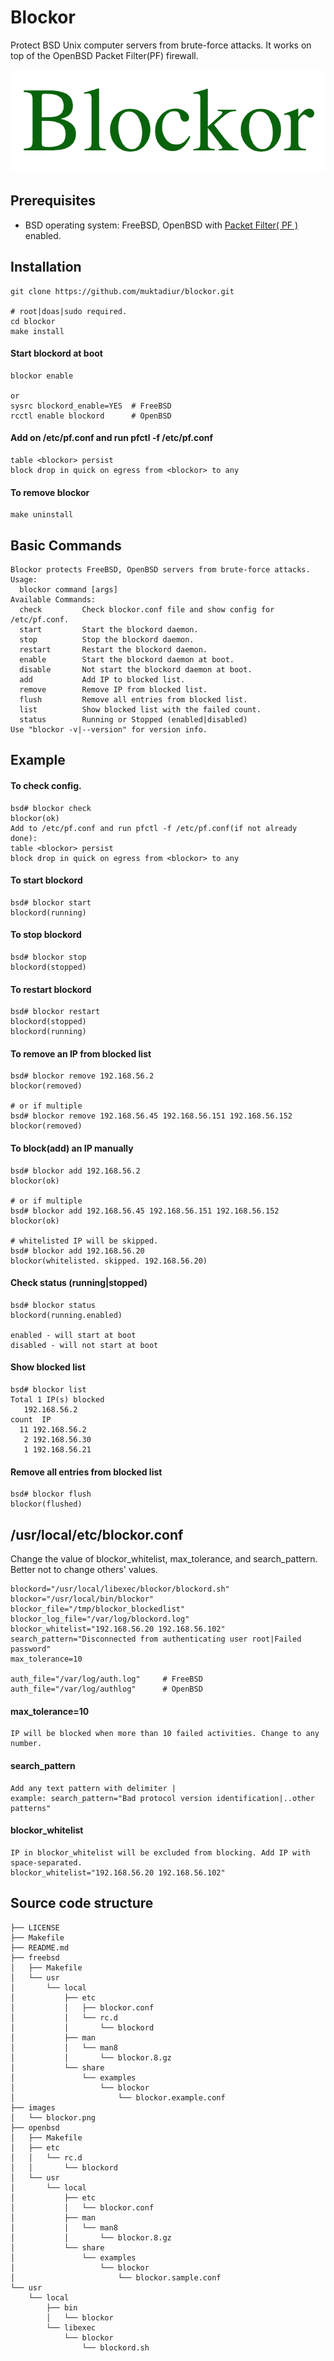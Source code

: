 # Blockor
Protect BSD Unix computer servers from brute-force attacks. It works on top of the OpenBSD Packet Filter(PF) firewall.

![Blockor](images/blockor.png)

## Prerequisites
- BSD operating system: FreeBSD, OpenBSD with [ Packet Filter( PF ) ](https://www.openbsd.org/faq/pf/filter.html) enabled.

## Installation
```
git clone https://github.com/muktadiur/blockor.git

# root|doas|sudo required.
cd blockor
make install
```

#### Start blockord at boot
```
blockor enable

or 
sysrc blockord_enable=YES  # FreeBSD
rcctl enable blockord      # OpenBSD
```

#### Add on /etc/pf.conf and run pfctl -f /etc/pf.conf
```
table <blockor> persist
block drop in quick on egress from <blockor> to any
```

#### To remove blockor
```
make uninstall
```

## Basic Commands
```
Blockor protects FreeBSD, OpenBSD servers from brute-force attacks.
Usage:
  blockor command [args]
Available Commands:
  check         Check blockor.conf file and show config for /etc/pf.conf.
  start         Start the blockord daemon.
  stop          Stop the blockord daemon.
  restart       Restart the blockord daemon.
  enable        Start the blockord daemon at boot.
  disable       Not start the blockord daemon at boot.
  add           Add IP to blocked list.
  remove        Remove IP from blocked list.
  flush         Remove all entries from blocked list.
  list          Show blocked list with the failed count.
  status        Running or Stopped (enabled|disabled) 
Use "blockor -v|--version" for version info.
```


## Example

#### To check config.
```
bsd# blockor check
blockor(ok)
Add to /etc/pf.conf and run pfctl -f /etc/pf.conf(if not already done):
table <blockor> persist
block drop in quick on egress from <blockor> to any
```

#### To start blockord
```
bsd# blockor start
blockord(running)
```

#### To stop blockord
```
bsd# blockor stop
blockord(stopped)
```

#### To restart blockord
```
bsd# blockor restart
blockord(stopped)
blockord(running)
```

#### To remove an IP from blocked list
```
bsd# blockor remove 192.168.56.2
blockor(removed)

# or if multiple
bsd# blockor remove 192.168.56.45 192.168.56.151 192.168.56.152
blockor(removed)
```

#### To block(add) an IP manually
```
bsd# blockor add 192.168.56.2
blockor(ok)

# or if multiple
bsd# blockor add 192.168.56.45 192.168.56.151 192.168.56.152
blockor(ok)

# whitelisted IP will be skipped.
bsd# blockor add 192.168.56.20
blockor(whitelisted. skipped. 192.168.56.20)
```

#### Check status (running|stopped)
```
bsd# blockor status
blockord(running.enabled)

enabled - will start at boot
disabled - will not start at boot
```

#### Show blocked list
```
bsd# blockor list
Total 1 IP(s) blocked
   192.168.56.2
count  IP
  11 192.168.56.2
   2 192.168.56.30
   1 192.168.56.21
```

#### Remove all entries from blocked list
```
bsd# blockor flush
blockor(flushed)
```

## /usr/local/etc/blockor.conf
Change the value of blockor_whitelist, max_tolerance, and search_pattern.
Better not to change others' values.
```
blockord="/usr/local/libexec/blockor/blockord.sh"
blockor="/usr/local/bin/blockor"
blockor_file="/tmp/blockor_blockedlist"
blockor_log_file="/var/log/blockord.log"
blockor_whitelist="192.168.56.20 192.168.56.102"
search_pattern="Disconnected from authenticating user root|Failed password"
max_tolerance=10

auth_file="/var/log/auth.log"     # FreeBSD
auth_file="/var/log/authlog"      # OpenBSD

```

#### max_tolerance=10
```
IP will be blocked when more than 10 failed activities. Change to any number.
```
#### search_pattern
```
Add any text pattern with delimiter |
example: search_pattern="Bad protocol version identification|..other patterns"
```
#### blockor_whitelist
```
IP in blockor_whitelist will be excluded from blocking. Add IP with space-separated.
blockor_whitelist="192.168.56.20 192.168.56.102"

```


## Source code structure
```
├── LICENSE
├── Makefile
├── README.md
├── freebsd
│   ├── Makefile
│   └── usr
│       └── local
│           ├── etc
│           │   ├── blockor.conf
│           │   └── rc.d
│           │       └── blockord
│           ├── man
│           │   └── man8
│           │       └── blockor.8.gz
│           └── share
│               └── examples
│                   └── blockor
│                       └── blockor.example.conf
├── images
│   └── blockor.png
├── openbsd
│   ├── Makefile
│   ├── etc
│   │   └── rc.d
│   │       └── blockord
│   └── usr
│       └── local
│           ├── etc
│           │   └── blockor.conf
│           ├── man
│           │   └── man8
│           │       └── blockor.8.gz
│           └── share
│               └── examples
│                   └── blockor
│                       └── blockor.sample.conf
└── usr
    └── local
        ├── bin
        │   └── blockor
        └── libexec
            └── blockor
                └── blockord.sh

```